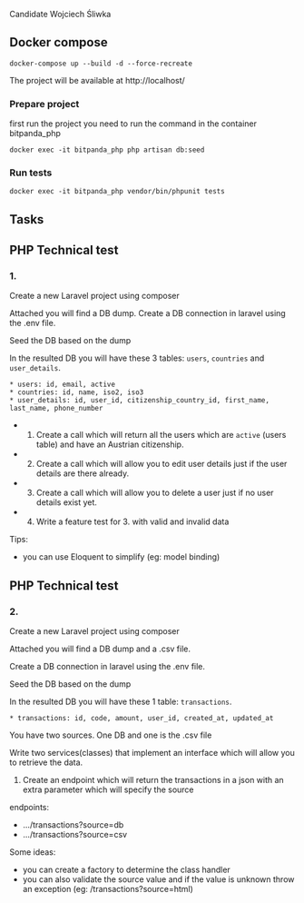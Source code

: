 Candidate Wojciech Śliwka

Docker compose
--------
```
docker-compose up --build -d --force-recreate
```
The project will be available at http://localhost/

### Prepare project
first run the project you need to run the command in the container bitpanda_php
```
docker exec -it bitpanda_php php artisan db:seed
```

### Run tests
```
docker exec -it bitpanda_php vendor/bin/phpunit tests
```

Tasks
--------
## PHP Technical test

### 1.

Create a new Laravel project using composer

Attached you will find a DB dump. Create a DB connection in laravel using the .env file.

Seed the DB based on the dump

In the resulted DB you will have these 3 tables: `users`, `countries` and `user_details`.
```
* users: id, email, active
* countries: id, name, iso2, iso3 
* user_details: id, user_id, citizenship_country_id, first_name, last_name, phone_number
```

* 1. Create a call which will return all the users which are `active` (users table) and have an Austrian citizenship.
* 2. Create a call which will allow you to edit user details just if the user details are there already.
* 3. Create a call which will allow you to delete a user just if no user details exist yet.
* 4. Write a feature test for 3. with valid and invalid data

Tips:
- you can use Eloquent to simplify (eg: model binding)

## PHP Technical test

### 2.

Create a new Laravel project using composer

Attached you will find a DB dump and a .csv file.

Create a DB connection in laravel using the .env file.

Seed the DB based on the dump

In the resulted DB you will have these 1 table: `transactions`.
```
* transactions: id, code, amount, user_id, created_at, updated_at
```

You have two sources. One DB and one is the .csv file

Write two services(classes) that implement an interface which will allow you to retrieve the data.

1. Create an endpoint which will return the transactions in a json with an extra parameter which will specify the source

endpoints:
* .../transactions?source=db
* .../transactions?source=csv

Some ideas:
- you can create a factory to determine the class handler
- you can also validate the source value and if the value is unknown throw an exception (eg: /transactions?source=html)